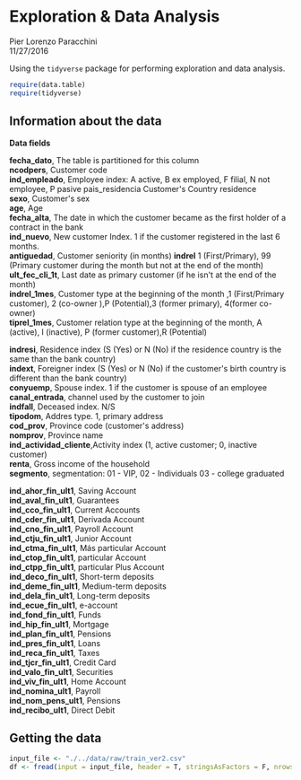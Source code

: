 # Exploration & Data Analysis
Pier Lorenzo Paracchini  
11/27/2016  



Using the `tidyverse` package for performing exploration and data analysis.


```r
require(data.table)
require(tidyverse)
```

## Information about the data

__Data fields__

__fecha_dato__, The table is partitioned for this column  
__ncodpers__, Customer code  
__ind_empleado__, Employee index: A active, B ex employed, F filial, N not employee, P pasive
pais_residencia	Customer's Country residence  
__sexo__, Customer's sex  
__age__, Age  
__fecha_alta__, The date in which the customer became as the first holder of a contract in the bank  
__ind_nuevo__, New customer Index. 1 if the customer registered in the last 6 months.  
__antiguedad__, Customer seniority (in months)
__indrel__	1 (First/Primary), 99 (Primary customer during the month but not at the end of the month)  
__ult_fec_cli_1t__, Last date as primary customer (if he isn't at the end of the month)  
__indrel_1mes__, Customer type at the beginning of the month ,1 (First/Primary customer), 2 (co-owner ),P (Potential),3 (former primary), 4(former co-owner)  
__tiprel_1mes__, Customer relation type at the beginning of the month, A (active), I (inactive), P (former customer),R (Potential)  

__indresi__, Residence index (S (Yes) or N (No) if the residence country is the same than the bank country)  
__indext__, Foreigner index (S (Yes) or N (No) if the customer's birth country is different than the bank country)  
__conyuemp__, Spouse index. 1 if the customer is spouse of an employee  
__canal_entrada__, channel used by the customer to join  
__indfall__, Deceased index. N/S  
__tipodom__, Addres type. 1, primary address  
__cod_prov__, Province code (customer's address)  
__nomprov__, Province name  
__ind_actividad_cliente__,Activity index (1, active customer; 0, inactive customer)  
__renta__, Gross income of the household  
__segmento__, segmentation: 01 - VIP, 02 - Individuals 03 - college graduated  

__ind_ahor_fin_ult1__, Saving Account  
__ind_aval_fin_ult1__, Guarantees  
__ind_cco_fin_ult1__, Current Accounts  
__ind_cder_fin_ult1__, Derivada Account  
__ind_cno_fin_ult1__, Payroll Account  
__ind_ctju_fin_ult1__, Junior Account  
__ind_ctma_fin_ult1__, Más particular Account  
__ind_ctop_fin_ult1__, particular Account  
__ind_ctpp_fin_ult1__, particular Plus Account  
__ind_deco_fin_ult1__, Short-term deposits  
__ind_deme_fin_ult1__, Medium-term deposits  
__ind_dela_fin_ult1__, Long-term deposits  
__ind_ecue_fin_ult1__, e-account  
__ind_fond_fin_ult1__, Funds  
__ind_hip_fin_ult1__, Mortgage  
__ind_plan_fin_ult1__, Pensions  
__ind_pres_fin_ult1__, Loans  
__ind_reca_fin_ult1__, Taxes  
__ind_tjcr_fin_ult1__, Credit Card  
__ind_valo_fin_ult1__, Securities  
__ind_viv_fin_ult1__, Home Account  
__ind_nomina_ult1__, Payroll  
__ind_nom_pens_ult1__, Pensions  
__ind_recibo_ult1__, Direct Debit  

## Getting the data


```r
input_file <- "./../data/raw/train_ver2.csv"
df <- fread(input = input_file, header = T, stringsAsFactors = F, nrows = 10000)
```

